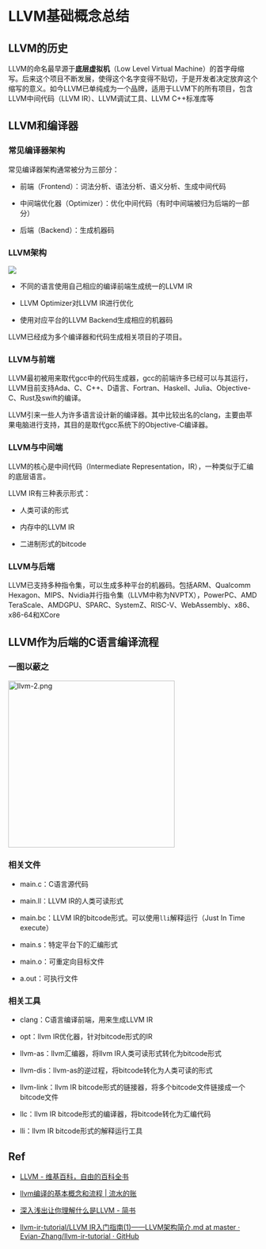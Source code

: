 # LLVM基础概念总结


## LLVM的历史

LLVM的命名最早源于**底层虚拟机**（Low Level Virtual Machine）的首字母缩写。后来这个项目不断发展，使得这个名字变得不贴切，于是开发者决定放弃这个缩写的意义。如今LLVM已单纯成为一个品牌，适用于LLVM下的所有项目，包含LLVM中间代码（LLVM IR）、LLVM调试工具、LLVM C++标准库等

## LLVM和编译器

### 常见编译器架构

常见编译器架构通常被分为三部分：

- 前端（Frontend）：词法分析、语法分析、语义分析、生成中间代码

- 中间端优化器（Optimizer）：优化中间代码（有时中间端被归为后端的一部分）

- 后端（Backend）：生成机器码

### LLVM架构

![](https://img.dx3906.cloud/imgs/llvm-1.png)

- 不同的语言使用自己相应的编译前端生成统一的LLVM IR

- LLVM Optimizer对LLVM IR进行优化

- 使用对应平台的LLVM Backend生成相应的机器码

LLVM已经成为多个编译器和代码生成相关项目的子项目。

### LLVM与前端

LLVM最初被用来取代gcc中的代码生成器，gcc的前端许多已经可以与其运行，LLVM目前支持Ada、C、C++、D语言、Fortran、Haskell、Julia、Objective-C、Rust及swift的编译。

LLVM引来一些人为许多语言设计新的编译器。其中比较出名的clang，主要由苹果电脑进行支持，其目的是取代gcc系统下的Objective-C编译器。

### LLVM与中间端

LLVM的核心是中间代码（Intermediate Representation，IR），一种类似于汇编的底层语言。

LLVM IR有三种表示形式：

- 人类可读的形式

- 内存中的LLVM IR

- 二进制形式的bitcode

### LLVM与后端

LLVM已支持多种指令集，可以生成多种平台的机器码。包括ARM、Qualcomm Hexagon、MIPS、Nvidia并行指令集（LLVM中称为NVPTX），PowerPC、AMD TeraScale、AMDGPU、SPARC、SystemZ、RISC-V、WebAssembly、x86、x86-64和XCore

## LLVM作为后端的C语言编译流程

### 一图以蔽之

<img src="https://img.dx3906.cloud/imgs/llvm-2.png" title="" alt="llvm-2.png" width="336">

### 相关文件

- main.c：C语言源代码

- main.ll：LLVM IR的人类可读形式

- main.bc：LLVM IR的bitcode形式。可以使用`lli`解释运行（Just In Time execute）

- main.s：特定平台下的汇编形式

- main.o：可重定向目标文件

- a.out：可执行文件

### 相关工具

- clang：C语言编译前端，用来生成LLVM IR

- opt：llvm IR优化器，针对bitcode形式的IR

- llvm-as：llvm汇编器，将llvm IR人类可读形式转化为bitcode形式

- llvm-dis：llvm-as的逆过程，将bitcode转化为人类可读的形式

- llvm-link：llvm IR bitcode形式的链接器，将多个bitcode文件链接成一个bitcode文件

- llc：llvm IR bitcode形式的编译器，将bitcode转化为汇编代码

- lli：llvm IR bitcode形式的解释运行工具

## Ref

- [LLVM - 维基百科，自由的百科全书](https://zh.wikipedia.org/zh-cn/LLVM)

- [llvm编译的基本概念和流程 | 流水的账](http://blog.throneclay.top/2020/06/23/llvm-note/)

- [深入浅出让你理解什么是LLVM - 简书](https://www.jianshu.com/p/1367dad95445)

- [llvm-ir-tutorial/LLVM IR入门指南(1)——LLVM架构简介.md at master · Evian-Zhang/llvm-ir-tutorial · GitHub](https://github.com/Evian-Zhang/llvm-ir-tutorial/blob/master/LLVM%20IR%E5%85%A5%E9%97%A8%E6%8C%87%E5%8D%97(1)%E2%80%94%E2%80%94LLVM%E6%9E%B6%E6%9E%84%E7%AE%80%E4%BB%8B.md)

